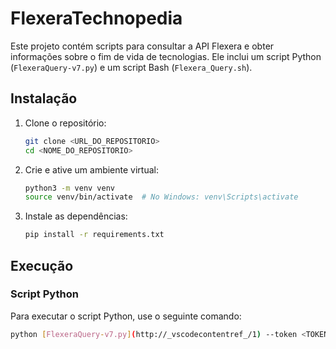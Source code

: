 # FlexeraTechnopedia

Este projeto contém scripts para consultar a API Flexera e obter informações sobre o fim de vida de tecnologias. Ele inclui um script Python (`FlexeraQuery-v7.py`) e um script Bash (`Flexera_Query.sh`).

## Instalação

1. Clone o repositório:
    ```sh
    git clone <URL_DO_REPOSITORIO>
    cd <NOME_DO_REPOSITORIO>
    ```

2. Crie e ative um ambiente virtual:
    ```sh
    python3 -m venv venv
    source venv/bin/activate  # No Windows: venv\Scripts\activate
    ```

3. Instale as dependências:
    ```sh
    pip install -r requirements.txt
    ```

## Execução

### Script Python

Para executar o script Python, use o seguinte comando:

```sh
python [FlexeraQuery-v7.py](http://_vscodecontentref_/1) --token <TOKEN_DE_ATUALIZACAO>